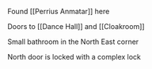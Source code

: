 Found [[Perrius Anmatar]] here

Doors to [[Dance Hall]] and [[Cloakroom]]

Small bathroom in the North East corner

North door is locked with a complex lock

